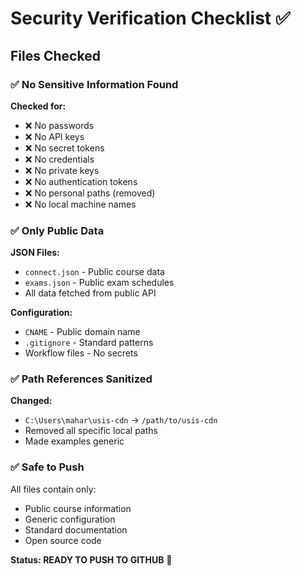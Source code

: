 # Security Verification Checklist ✅

## Files Checked

### ✅ No Sensitive Information Found

**Checked for:**
- ❌ No passwords
- ❌ No API keys
- ❌ No secret tokens
- ❌ No credentials
- ❌ No private keys
- ❌ No authentication tokens
- ❌ No personal paths (removed)
- ❌ No local machine names

### ✅ Only Public Data

**JSON Files:**
- `connect.json` - Public course data
- `exams.json` - Public exam schedules
- All data fetched from public API

**Configuration:**
- `CNAME` - Public domain name
- `.gitignore` - Standard patterns
- Workflow files - No secrets

### ✅ Path References Sanitized

**Changed:**
- `C:\Users\mahar\usis-cdn` → `/path/to/usis-cdn`
- Removed all specific local paths
- Made examples generic

### ✅ Safe to Push

All files contain only:
- Public course information
- Generic configuration
- Standard documentation
- Open source code

**Status: READY TO PUSH TO GITHUB** 🚀
